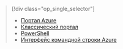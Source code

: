 > [!div class="op_single_selector"]
> * [Портал Azure](../articles/virtual-network/virtual-networks-create-vnet-classic-pportal.md)
> * [Классический портал](../articles/virtual-network/virtual-networks-create-vnet-classic-portal.md)
> * [PowerShell](../articles/virtual-network/virtual-networks-create-vnet-classic-netcfg-ps.md)
> * [Интерфейс командной строки Azure](../articles/virtual-network/virtual-networks-create-vnet-classic-cli.md)
> 
> 

<!---HONumber=AcomDC_0323_2016-->